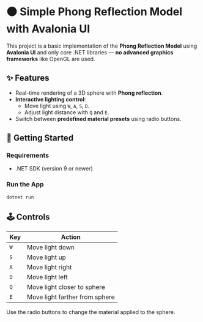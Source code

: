 # 🟠 Simple Phong Reflection Model with Avalonia UI

This project is a basic implementation of the **Phong Reflection Model** using **Avalonia UI** and only core .NET libraries — **no advanced graphics frameworks** like OpenGL are used.

## ✨ Features

- Real-time rendering of a 3D sphere with **Phong reflection**.
- **Interactive lighting control**:
  - Move light using `W`, `A`, `S`, `D`.
  - Adjust light distance with `Q` and `E`.
- Switch between **predefined material presets** using radio buttons.

## 🚀 Getting Started

### Requirements

- .NET SDK (version 9 or newer)

### Run the App

```bash
dotnet run
```

## 🕹️ Controls

| Key     | Action                         |
|---------|--------------------------------|
| `W`     | Move light down                |
| `S`     | Move light up                  |
| `A`     | Move light right               |
| `D`     | Move light left                |
| `Q`     | Move light closer to sphere    |
| `E`     | Move light farther from sphere |

Use the radio buttons to change the material applied to the sphere.


